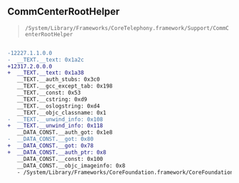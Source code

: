 ## CommCenterRootHelper

> `/System/Library/Frameworks/CoreTelephony.framework/Support/CommCenterRootHelper`

```diff

-12227.1.1.0.0
-  __TEXT.__text: 0x1a2c
+12317.2.0.0.0
+  __TEXT.__text: 0x1a38
   __TEXT.__auth_stubs: 0x3c0
   __TEXT.__gcc_except_tab: 0x198
   __TEXT.__const: 0x53
   __TEXT.__cstring: 0xd9
   __TEXT.__oslogstring: 0xd4
   __TEXT.__objc_classname: 0x1
-  __TEXT.__unwind_info: 0x108
+  __TEXT.__unwind_info: 0x118
   __DATA_CONST.__auth_got: 0x1e8
-  __DATA_CONST.__got: 0x80
+  __DATA_CONST.__got: 0x78
+  __DATA_CONST.__auth_ptr: 0x8
   __DATA_CONST.__const: 0x100
   __DATA_CONST.__objc_imageinfo: 0x8
   - /System/Library/Frameworks/CoreFoundation.framework/CoreFoundation

```
